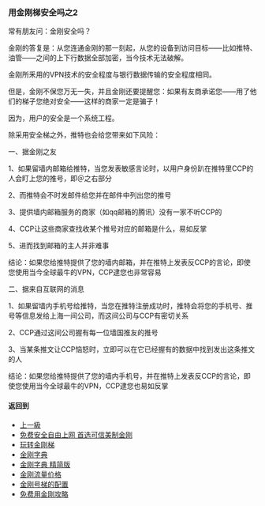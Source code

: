 ### 用金刚梯安全吗之2

常有朋友问：金刚安全吗？

金刚的答复是：从您连通金刚的那一刻起，从您的设备到访问目标——比如推特、油管——之间的上下行数据全部加密，当今技术无法破解。

金刚所釆用的VPN技术的安全程度与银行数据传输的安全程度相同。

但是，金刚不保您万无一失，并且金刚还要提醒您：如果有友商承诺您——用了他们的梯子您绝对安全——这样的商家一定是骗子！

因为，用户的安全是一个系统工程。

除采用安全梯之外，推特也会给您带来如下风险：

一、据金刚之友

1、如果留墙内邮箱给推特，当您发表敏感言论时，以用户身份趴在推特里CCP的人会盯上您的推号，即＠之右部分<br>

2、而推特会不时发邮件给您并在邮件中列出您的推号<br>

3、提供墙内邮箱服务的商家（如qq邮箱的腾讯）没有一家不听CCP的<br>

4、CCP让这些商家查找收某个推号对应的邮箱是什么，易如反掌<br>

5、进而找到邮箱的主人并非难事<br>

结论：如果您给推特提供了您的墙内邮箱，并在推特上发表反CCP的言论，即使您使用当今全球最牛的VPN，CCP逮您也非常容易

二、据来自互联网的消息

1、如果留墙内手机号给推特，当您在推特注册成功时，推特会将您的手机号、推号等信息发给上海一间公司，而这间公司与CCP有密切关系

2、CCP通过这间公司握有每一位墙国推友的推号

3、当某条推文让CCP恼怒时，立即可以在它已经握有的数据中找到发出这条推文的人

结论：如果您给推特提供了您的墙内手机号，并在推特上发表反CCP的言论，即使您使用当今全球最牛的VPN，CCP逮您也易如反掌

#### 返回到
- [上一級](https://github.com/atzitpro/web/blob/master/LadderFree/kkDictionary/ListOFSecurity.md)
- [免费安全自由上网 首选可信美制金刚](https://github.com/a2zitpro/web/blob/master/%E5%BE%80%E5%90%8E%E7%BF%BB.md)
- [玩转金刚梯](https://github.com/a2zitpro/web/blob/master/LadderFree/A.md)
- [金刚字典](https://github.com/a2zitpro/web/blob/master/LadderFree/kkDictionary/KKDictionary.md)
- [金刚字典 精简版](https://github.com/a2zitpro/web/blob/master/LadderFree/kkDictionary/KKDictionaryShortVersion.md)
- [金刚流量价格](https://github.com/a2zitpro/web/blob/master/LadderFree/kkDictionary/Price/KKDTPrice.md)
- [金刚号梯的配置](https://github.com/a2zitpro/web/blob/master/LadderFree/kkDictionary/KKLadderConfigration/KKLadderConfigration.md)
- [免费用金刚攻略](https://github.com/a2zitpro/web/blob/master/LadderFree/kkDictionary/Twitter/Biolink.md)

